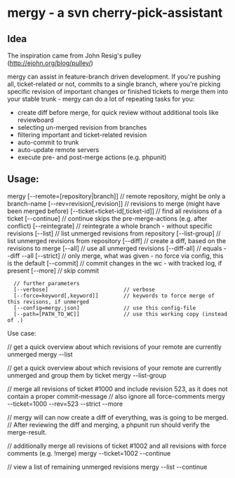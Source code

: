 mergy - a svn cherry-pick-assistant 
=====

Idea
-----

The inspiration came from John Resig's pulley (http://ejohn.org/blog/pulley/)

mergy can assist in feature-branch driven development. 
If you're pushing all, ticket-related or not, commits to a single branch, where
you're picking specific revision of important changes or finished tickets to merge
them into your stable trunk - mergy can do a lot of repeating tasks for you:

- create diff before merge, for quick review without additional tools like reviewboard
- selecting un-merged revision from branches
- filtering important and ticket-related revision
- auto-commit to trunk
- auto-update remote servers
- execute pre- and post-merge actions (e.g. phpunit)

Usage:
-----

mergy [--remote=[repository|branch]]     // remote repository, might be only a branch-name
      [--rev=revision[,revision]]        // revisions to merge (might have been merged before)
      [--ticket=ticket-id[,ticket-id]]   // find all revisions of a ticket
      [--continue]                       // continue skips the pre-merge-actions (e.g. after conflict)
      [--reintegrate]                    // reintegrate a whole branch - without specific revisions
      [--list]                           // list unmerged revisions from repository
      [--list-group]                     // list unmerged revisions from repository
      [--diff]                           // create a diff, based on the revisions to merge
      [--all]                            // use all unmerged revisions
      [--diff-all]                       // equals --diff --all
      [--strict]                         // only merge, what was given - no force via config, this is the default
      [--commit]                         // commit changes in the wc - with tracked log, if present
      [--more]                           // skip commit

      // further parameters
      [--verbose]                        // verbose
      [--force=keyword[,keyword]]        // keywords to force merge of this revisons, if unmerged
      [--config=mergy.json]              // use this config-file
      [--path=[PATH_TO_WC]]              // use this working copy (instead of .)
         
Use case:

// get a quick overview about which revisions of your remote are currently unmerged
mergy --list

// get a quick overview about which revisions of your remote are currently unmerged and group them by ticket
mergy --list-group

// merge all revisions of ticket #1000 and include revision 523, as it does not contain a proper commit-message
// also ignore all force-comments
mergy --ticket=1000 --rev=523 --strict --more

// mergy will can now create a diff of everything, was is going to be merged. 
// After reviewing the diff and merging, a phpunit run should verify the merge-result.

// additionally merge all revisions of ticket #1002 and all revisions with force comments (e.g. !merge)
mergy --ticket=1002 --continue

// view a list of remaining unmerged revisions
mergy --list --continue